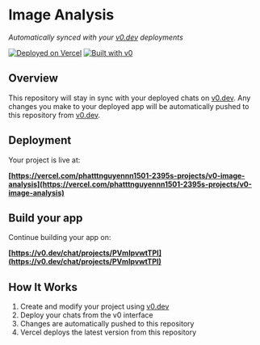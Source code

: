# Image Analysis

*Automatically synced with your [v0.dev](https://v0.dev) deployments*

[![Deployed on Vercel](https://img.shields.io/badge/Deployed%20on-Vercel-black?style=for-the-badge&logo=vercel)](https://vercel.com/phatttnguyennn1501-2395s-projects/v0-image-analysis)
[![Built with v0](https://img.shields.io/badge/Built%20with-v0.dev-black?style=for-the-badge)](https://v0.dev/chat/projects/PVmIpvwtTPI)

## Overview

This repository will stay in sync with your deployed chats on [v0.dev](https://v0.dev).
Any changes you make to your deployed app will be automatically pushed to this repository from [v0.dev](https://v0.dev).

## Deployment

Your project is live at:

**[https://vercel.com/phatttnguyennn1501-2395s-projects/v0-image-analysis](https://vercel.com/phatttnguyennn1501-2395s-projects/v0-image-analysis)**

## Build your app

Continue building your app on:

**[https://v0.dev/chat/projects/PVmIpvwtTPI](https://v0.dev/chat/projects/PVmIpvwtTPI)**

## How It Works

1. Create and modify your project using [v0.dev](https://v0.dev)
2. Deploy your chats from the v0 interface
3. Changes are automatically pushed to this repository
4. Vercel deploys the latest version from this repository
